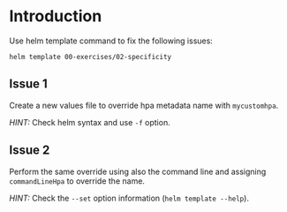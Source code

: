 # Introduction
Use helm template command to fix the following issues:

```
helm template 00-exercises/02-specificity
```

## Issue 1
Create a new values file to override hpa metadata name with `mycustomhpa`.

*HINT:* Check helm syntax and use `-f` option.

## Issue 2
Perform the same override using also the command line and assigning `commandLineHpa` to override the name.

*HINT:* Check the `--set` option information (`helm template --help`).
